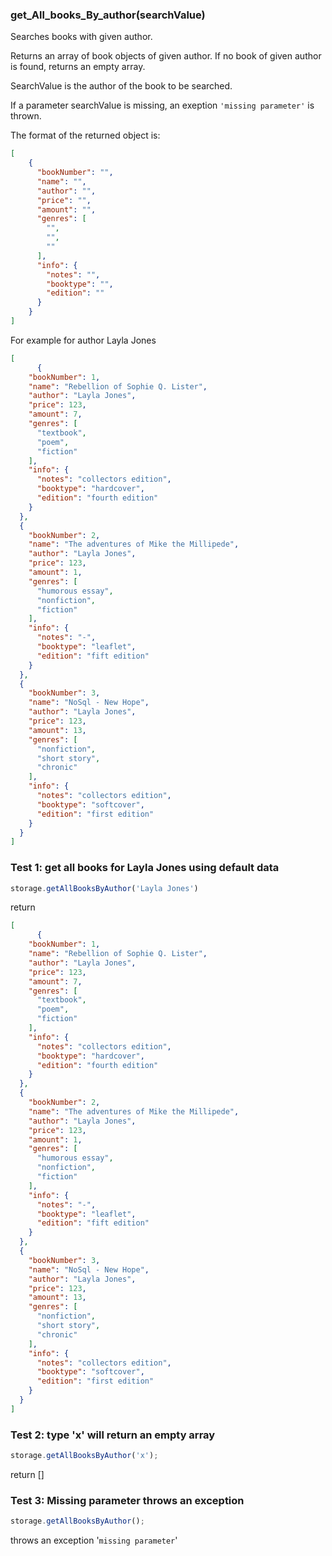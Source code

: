 ### **get_All_books_By_author(searchValue)**

Searches books with given author.

Returns an array of book objects of given author. If no book of given author is found, returns an empty array.

SearchValue is the author of the book to be searched.

If a parameter searchValue is missing, an exeption `'missing parameter'` is thrown.

The format of the returned object is:

```json
[
    {
      "bookNumber": "",
      "name": "",
      "author": "",
      "price": "",
      "amount": "",
      "genres": [
        "",
        "",
        ""
      ],
      "info": {
        "notes": "",
        "booktype": "",
        "edition": ""
      }
    }
]

```

For example for author Layla Jones

```json
[
      {
    "bookNumber": 1,
    "name": "Rebellion of Sophie Q. Lister",
    "author": "Layla Jones",
    "price": 123,
    "amount": 7,
    "genres": [
      "textbook",
      "poem",
      "fiction"
    ],
    "info": {
      "notes": "collectors edition",
      "booktype": "hardcover",
      "edition": "fourth edition"
    }
  },
  {
    "bookNumber": 2,
    "name": "The adventures of Mike the Millipede",
    "author": "Layla Jones",
    "price": 123,
    "amount": 1,
    "genres": [
      "humorous essay",
      "nonfiction",
      "fiction"
    ],
    "info": {
      "notes": "-",
      "booktype": "leaflet",
      "edition": "fift edition"
    }
  },
  {
    "bookNumber": 3,
    "name": "NoSql - New Hope",
    "author": "Layla Jones",
    "price": 123,
    "amount": 13,
    "genres": [
      "nonfiction",
      "short story",
      "chronic"
    ],
    "info": {
      "notes": "collectors edition",
      "booktype": "softcover",
      "edition": "first edition"
    }
  }
]
```

### Test 1: get all books for Layla Jones using default data
```js
storage.getAllBooksByAuthor('Layla Jones')
```

return

```json
[
      {
    "bookNumber": 1,
    "name": "Rebellion of Sophie Q. Lister",
    "author": "Layla Jones",
    "price": 123,
    "amount": 7,
    "genres": [
      "textbook",
      "poem",
      "fiction"
    ],
    "info": {
      "notes": "collectors edition",
      "booktype": "hardcover",
      "edition": "fourth edition"
    }
  },
  {
    "bookNumber": 2,
    "name": "The adventures of Mike the Millipede",
    "author": "Layla Jones",
    "price": 123,
    "amount": 1,
    "genres": [
      "humorous essay",
      "nonfiction",
      "fiction"
    ],
    "info": {
      "notes": "-",
      "booktype": "leaflet",
      "edition": "fift edition"
    }
  },
  {
    "bookNumber": 3,
    "name": "NoSql - New Hope",
    "author": "Layla Jones",
    "price": 123,
    "amount": 13,
    "genres": [
      "nonfiction",
      "short story",
      "chronic"
    ],
    "info": {
      "notes": "collectors edition",
      "booktype": "softcover",
      "edition": "first edition"
    }
  }
]
```

### Test 2: type 'x' will return an empty array

```js
storage.getAllBooksByAuthor('x');
```
return []

### Test 3: Missing parameter throws an exception

```js
storage.getAllBooksByAuthor();
```

throws an exception '`missing parameter`'

